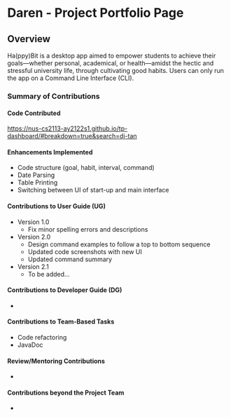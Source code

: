 # Daren - Project Portfolio Page

## Overview

Ha(ppy)Bit is a desktop app aimed to empower students to achieve their goals—whether personal, academical, 
or health—amidst the hectic and stressful university life, through cultivating good habits. 
Users can only run the app on a Command Line Interface (CLI).

### Summary of Contributions

#### Code Contributed

https://nus-cs2113-ay2122s1.github.io/tp-dashboard/#breakdown=true&search=dj-tan

#### Enhancements Implemented

- Code structure (goal, habit, interval, command)
- Date Parsing
- Table Printing
- Switching between UI of start-up and main interface

#### Contributions to User Guide (UG)

- Version 1.0
  - Fix minor spelling errors and descriptions
- Version 2.0
  - Design command examples to follow a top to bottom sequence
  - Updated code screenshots with new UI
  - Updated command summary
- Version 2.1
  - To be added...

#### Contributions to Developer Guide (DG)

- 

#### Contributions to Team-Based Tasks

- Code refactoring
- JavaDoc

#### Review/Mentoring Contributions

- 

#### Contributions beyond the Project Team

- 

